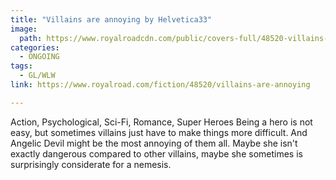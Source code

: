 ```yaml
---
title: "Villains are annoying by Helvetica33"
image:
  path: https://www.royalroadcdn.com/public/covers-full/48520-villains-are-annoying.jpg
categories:
  - ONGOING
tags:
  - GL/WLW
link: https://www.royalroad.com/fiction/48520/villains-are-annoying

---
```

Action, Psychological, Sci-Fi, Romance, Super Heroes
Being a hero is not easy, but sometimes villains just have to make things more difficult. And Angelic Devil might be the most annoying of them all. Maybe she isn't exactly dangerous compared to other villains, maybe she sometimes is surprisingly considerate for a nemesis.

